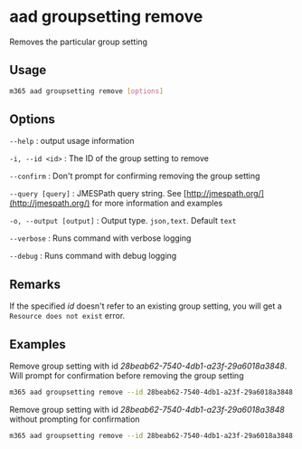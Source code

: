 # aad groupsetting remove

Removes the particular group setting

## Usage

```sh
m365 aad groupsetting remove [options]
```

## Options

`--help`
: output usage information

`-i, --id <id>`
: The ID of the group setting to remove

`--confirm`
: Don't prompt for confirming removing the group setting

`--query [query]`
: JMESPath query string. See [http://jmespath.org/](http://jmespath.org/) for more information and examples

`-o, --output [output]`
: Output type. `json,text`. Default `text`

`--verbose`
: Runs command with verbose logging

`--debug`
: Runs command with debug logging

## Remarks

If the specified _id_ doesn't refer to an existing group setting, you will get a `Resource does not exist` error.

## Examples

Remove group setting with id _28beab62-7540-4db1-a23f-29a6018a3848_. Will prompt for confirmation before removing the group setting

```sh
m365 aad groupsetting remove --id 28beab62-7540-4db1-a23f-29a6018a3848
```

Remove group setting with id _28beab62-7540-4db1-a23f-29a6018a3848_ without prompting for confirmation

```sh
m365 aad groupsetting remove --id 28beab62-7540-4db1-a23f-29a6018a3848 --confirm
```